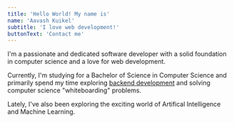 ```yaml
---
title: 'Hello World! My name is'
name: 'Aavash Kuikel'
subtitle: 'I love web development!'
buttonText: 'Contact me'
---
```


I'm a passionate and dedicated software developer with a solid foundation in computer science and a love for web development.

Currently, I'm studying for a Bachelor of Science in Computer Science and primarily spend my time  exploring [backend development](https://en.wikibooks.org/wiki/Web_Development/What_is_a_backend%3F) and solving computer science "whiteboarding" problems. 

Lately, I've also been exploring the exciting world of Artifical Intelligence and Machine Learning.
